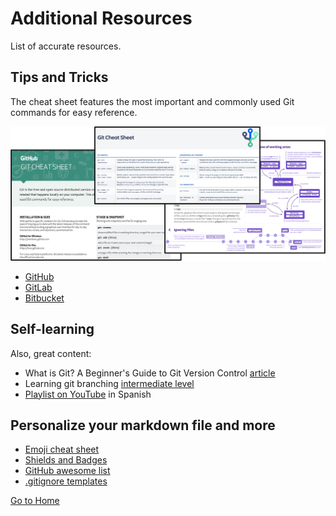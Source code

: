 # Additional Resources
List of accurate resources.

## Tips and Tricks
The cheat sheet features the most important and commonly used Git commands for easy reference.

![Picture_02](./cheat_sheet.png)

- [GitHub](https://education.github.com/git-cheat-sheet-education.pdf)
- [GitLab](https://about.gitlab.com/images/press/git-cheat-sheet.pdf)
- [Bitbucket](https://www.atlassian.com/git/tutorials/atlassian-git-cheatsheet)

## Self-learning
Also, great content:

- What is Git? A Beginner's Guide to Git Version Control [article](https://www.freecodecamp.org/news/what-is-git-learn-git-version-control/)
- Learning git branching [intermediate level](https://learngitbranching.js.org/)
- [Playlist on YouTube](https://youtube.com/playlist?list=PLTd5ehIj0goMCnj6V5NdzSIHBgrIXckGU) in Spanish

## Personalize your markdown file and more
- [Emoji cheat sheet](https://github.com/ikatyang/emoji-cheat-sheet)
- [Shields and Badges](https://github.com/badges/shields)
- [GitHub awesome list](https://github.com/tiimgreen/github-cheat-sheet)
- [.gitignore templates](https://github.com/github/gitignore)

[Go to Home](./README.md)

<!-- It is a secret. Oswald TC - Sept 21th 2022 -->